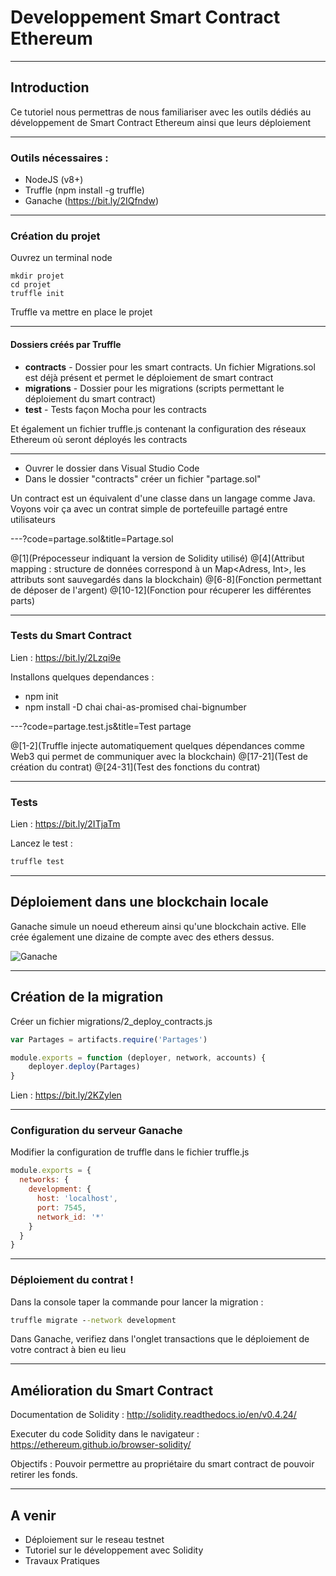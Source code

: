 # Developpement Smart Contract Ethereum

---

## Introduction

Ce tutoriel nous permettras de nous familiariser avec les outils dédiés au développement de Smart Contract Ethereum ainsi que leurs déploiement

---

### Outils nécessaires :

* NodeJS (v8+)
* Truffle (npm install -g truffle)
* Ganache (https://bit.ly/2IQfndw)

---

### Création du projet

Ouvrez un terminal node

```dos
mkdir projet
cd projet 
truffle init
```

Truffle va mettre en place le projet

--- 

#### Dossiers créés par Truffle

* **contracts** - Dossier pour les smart contracts. Un fichier Migrations.sol est déjà présent et permet le déploiement de smart contract
* **migrations** - Dossier pour les migrations (scripts permettant le déploiement du smart contract)
* **test** - Tests façon Mocha pour les contracts

Et également un fichier truffle.js contenant la configuration des réseaux Ethereum où seront déployés les contracts

--- 

* Ouvrer le dossier dans Visual Studio Code
* Dans le dossier "contracts" créer un fichier "partage.sol"

Un contract est un équivalent d'une classe dans un langage comme Java. Voyons voir ça avec un contrat simple de portefeuille partagé entre utilisateurs

---?code=partage.sol&title=Partage.sol

@[1](Prépocesseur indiquant la version de Solidity utilisé)
@[4](Attribut mapping : structure de données correspond à un Map<Adress, Int>, les attributs sont sauvegardés dans la blockchain)
@[6-8](Fonction permettant de déposer de l'argent)
@[10-12](Fonction pour récuperer les différentes parts)

---

### Tests du Smart Contract

Lien : https://bit.ly/2Lzqi9e

Installons quelques dependances :

* npm init
* npm install -D chai chai-as-promised chai-bignumber

---?code=partage.test.js&title=Test partage

@[1-2](Truffle injecte automatiquement quelques dépendances comme Web3 qui permet de communiquer avec la blockchain)
@[17-21](Test de création du contrat)
@[24-31](Test des fonctions du contrat)

---

### Tests

Lien : https://bit.ly/2ITjaTm

Lancez le test : 
```cmd
truffle test
```

---

## Déploiement dans une blockchain locale

Ganache simule un noeud ethereum ainsi qu'une blockchain active. Elle crée également une dizaine de compte avec des ethers dessus.

![Ganache](https://cdn-images-1.medium.com/max/800/1*5cApmJQCnFBpYRJ_47emIg.png)


--- 

## Création de la migration

Créer un fichier migrations/2_deploy_contracts.js

```js
var Partages = artifacts.require('Partages')

module.exports = function (deployer, network, accounts) {
    deployer.deploy(Partages)
}
```

Lien : https://bit.ly/2KZylen

---

### Configuration du serveur Ganache

Modifier la configuration de truffle dans le fichier truffle.js

```js
module.exports = {
  networks: {
    development: {
      host: 'localhost',
      port: 7545,
      network_id: '*'
    }
  }
}
```

--- 

### Déploiement du contrat !

Dans la console taper la commande pour lancer la migration :
```cmd
truffle migrate --network development
```

Dans Ganache, verifiez dans l'onglet transactions que le déploiement de votre contract à bien eu lieu 

--- 

## Amélioration du Smart Contract

Documentation de Solidity : http://solidity.readthedocs.io/en/v0.4.24/

Executer du code Solidity dans le navigateur : https://ethereum.github.io/browser-solidity/

Objectifs : Pouvoir permettre au propriétaire du smart contract de pouvoir retirer les fonds.


--- 

## A venir

* Déploiement sur le reseau testnet
* Tutoriel sur le développement avec Solidity
* Travaux Pratiques 